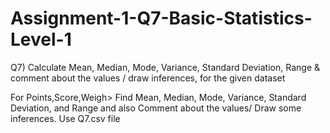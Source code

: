 # Assignment-1-Q7-Basic-Statistics-Level-1


Q7) Calculate Mean, Median, Mode, Variance, Standard Deviation, Range & comment about the values / draw inferences, for the given dataset

For Points,Score,Weigh> Find Mean, Median, Mode, Variance, Standard Deviation, and Range and also Comment about the values/ Draw some inferences. Use Q7.csv file
